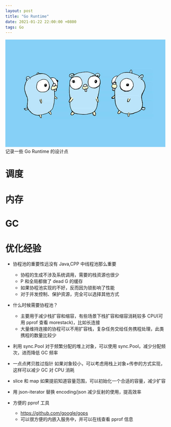 ```yaml
---
layout: post
title: "Go Runtime"
date: 2021-01-22 22:00:00 +0800
tags: Go
---
```


![Go Runtime](/assets/images/2021-01-22-Go_Runtime_1.jpg)
记录一些 Go Runtime 的设计点

# 调度

# 内存

# GC

# 优化经验

- 协程池的重要性远没有 Java,CPP 中线程池那么重要
  - 协程的生成不涉及系统调用，需要的栈资源也很少
  - P 和全局都做了 dead G 的缓存
  - 如果协程池实现的不好，反而因为锁影响了性能
  - 对于并发控制、保护资源，完全可以选择其他方式
- 什么时候需要协程池？

  - 主要用于减少栈扩容和缩容，有些场景下栈扩容和缩容消耗较多 CPU(可用 pprof 查看 morestack)，比如长连接
  - 大量维持连接的协程可以不用扩容栈，复杂任务交给任务携程处理，此类携程的数量比较少

- 利用 sync.Pool
  对于频繁分配的堆上对象，可以使用 sync.Pool，减少分配频次，进而降低 GC 频率

- 一点点拷贝胜过指针
  如果对象较小，可以考虑用栈上对象+传参的方式实现，这样可以减少 GC 对 CPU 消耗

- slice 和 map 如果提前知道容量范围，可以初始化一个合适的容量，减少扩容

- 用 json-iterator 替换 encoding/json 减少反射的使用，提高效率

- 方便的 pprof 工具
  - https://github.com/google/gops
  - 可以很方便的内嵌入服务中，并可以在线查看 pprof 信息
